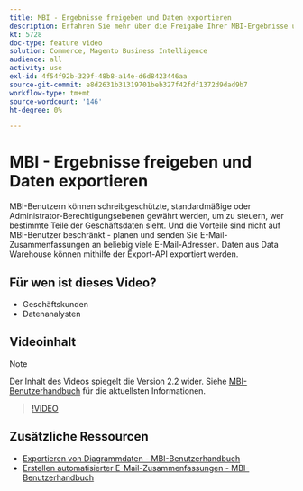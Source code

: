 ```yaml
---
title: MBI - Ergebnisse freigeben und Daten exportieren
description: Erfahren Sie mehr über die Freigabe Ihrer MBI-Ergebnisse und den Export von Daten für die Integration mit anderen Business Tools.
kt: 5728
doc-type: feature video
solution: Commerce, Magento Business Intelligence
audience: all
activity: use
exl-id: 4f54f92b-329f-48b8-a14e-d6d8423446aa
source-git-commit: e8d2631b31319701beb327f42fdf1372d9dad9b7
workflow-type: tm+mt
source-wordcount: '146'
ht-degree: 0%

---
```


# MBI - Ergebnisse freigeben und Daten exportieren

MBI-Benutzern können schreibgeschützte, standardmäßige oder Administrator-Berechtigungsebenen gewährt werden, um zu steuern, wer bestimmte Teile der Geschäftsdaten sieht. Und die Vorteile sind nicht auf MBI-Benutzer beschränkt - planen und senden Sie E-Mail-Zusammenfassungen an beliebig viele E-Mail-Adressen. Daten aus Data Warehouse können mithilfe der Export-API exportiert werden.

## Für wen ist dieses Video?

- Geschäftskunden
- Datenanalysten

## Videoinhalt

>[!NOTE]
>
>Der Inhalt des Videos spiegelt die Version 2.2 wider. Siehe [MBI-Benutzerhandbuch](https://experienceleague.adobe.com/docs/commerce-business-intelligence/mbi/guide-overview.html) für die aktuellsten Informationen.

>[!VIDEO](https://video.tv.adobe.com/v/35983?quality=12&learn=on)

## Zusätzliche Ressourcen

- [Exportieren von Diagrammdaten - MBI-Benutzerhandbuch](https://experienceleague.adobe.com/docs/commerce-business-intelligence/mbi/build/share/exp-chart-dash.html)
- [Erstellen automatisierter E-Mail-Zusammenfassungen - MBI-Benutzerhandbuch](https://experienceleague.adobe.com/docs/commerce-business-intelligence/mbi/build/share/email-summaries.html)
